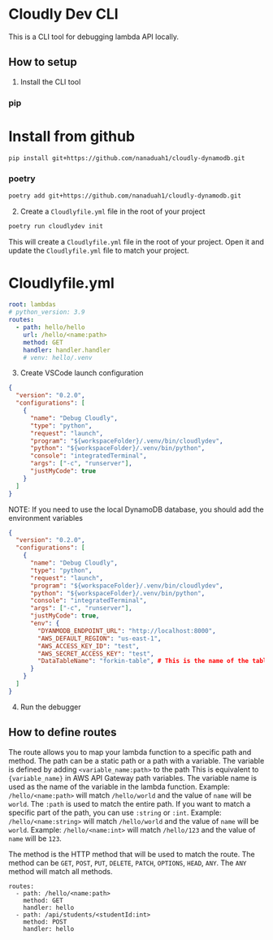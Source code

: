 # Cloudly Dev CLI

This is a CLI tool for debugging lambda API locally.


## How to setup

1. Install the CLI tool

### pip
# Install from github
```bash
pip install git+https://github.com/nanaduah1/cloudly-dynamodb.git
```

### poetry
```bash
poetry add git+https://github.com/nanaduah1/cloudly-dynamodb.git
```

2. Create a `Cloudlyfile.yml` file in the root of your project

```bash
poetry run cloudlydev init
```
This will create a `Cloudlyfile.yml` file in the root of your project. Open it and update the `Cloudlyfile.yml` file to match your project.

# Cloudlyfile.yml
```yaml
root: lambdas
# python_version: 3.9
routes:
  - path: hello/hello
    url: /hello/<name:path>
    method: GET
    handler: handler.handler
    # venv: hello/.venv
```

3. Create VSCode launch configuration

```json
{
  "version": "0.2.0",
  "configurations": [
    {
      "name": "Debug Cloudly",
      "type": "python",
      "request": "launch",
      "program": "${workspaceFolder}/.venv/bin/cloudlydev",
      "python": "${workspaceFolder}/.venv/bin/python",
      "console": "integratedTerminal",
      "args": ["-c", "runserver"],
      "justMyCode": true
    }
  ]
}
```

NOTE: If you need to use the local DynamoDB database, you should add the environment variables

```json
{
  "version": "0.2.0",
  "configurations": [
    {
      "name": "Debug Cloudly",
      "type": "python",
      "request": "launch",
      "program": "${workspaceFolder}/.venv/bin/cloudlydev",
      "python": "${workspaceFolder}/.venv/bin/python",
      "console": "integratedTerminal",
      "args": ["-c", "runserver"],
      "justMyCode": true,
      "env": {
        "DYANMODB_ENDPOINT_URL": "http://localhost:8000",
        "AWS_DEFAULT_REGION": "us-east-1",
        "AWS_ACCESS_KEY_ID": "test",
        "AWS_SECRET_ACCESS_KEY": "test",
        "DataTableName": "forkin-table", # This is the name of the table in your local DynamoDB
      }
    }
  ]
}
```

4. Run the debugger


## How to define routes

The route allows you to map your lambda function to a specific path and method. The path can be a static path or a path with a variable. The variable is defined by adding `<variable_name:path>` to the path This is equivalent to `{variable_name}` in AWS API Gateway path variables. The variable name is used as the name of the variable in the lambda function. Example: `/hello/<name:path>` will match `/hello/world` and the value of `name` will be `world`. The `:path` is used to match the entire path. If you want to match a specific part of the path, you can use `:string` or `:int`. Example: `/hello/<name:string>` will match `/hello/world` and the value of `name` will be `world`. Example: `/hello/<name:int>` will match `/hello/123` and the value of `name` will be `123`.

The method is the HTTP method that will be used to match the route. The method can be `GET`, `POST`, `PUT`, `DELETE`, `PATCH`, `OPTIONS`, `HEAD`, `ANY`. The `ANY` method will match all methods.

```ymal
routes:
  - path: /hello/<name:path>
    method: GET
    handler: hello
  - path: /api/students/<studentId:int>
    method: POST
    handler: hello
```
